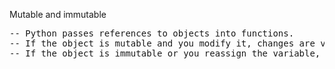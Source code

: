 Mutable and immutable
<pre>-- Python passes references to objects into functions.
-- If the object is mutable and you modify it, changes are visible outside. Mutable objects (list, dict, set) → changes inside a function affect the original
-- If the object is immutable or you reassign the variable, the original outside stays unchanged. Immutable objects (tuple, string, int) → changes inside a function do not affect the original.</pre>

